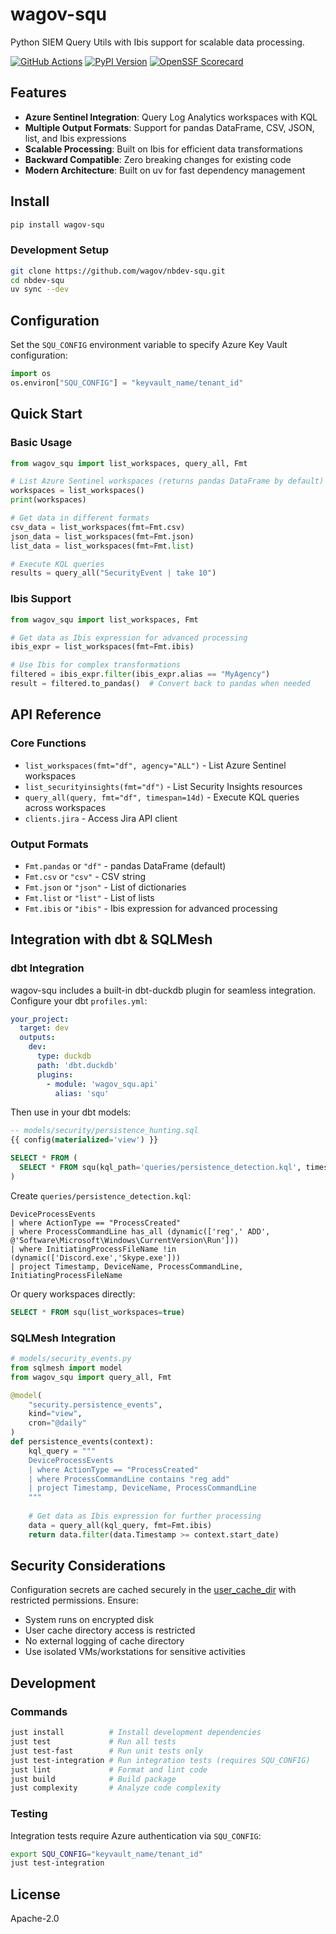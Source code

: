 # wagov-squ

Python SIEM Query Utils with Ibis support for scalable data processing.

[![GitHub Actions](https://img.shields.io/github/actions/workflow/status/wagov/nbdev-squ/deploy.yaml.svg?logo=github)](https://github.com/wagov/nbdev-squ/actions/workflows/deploy.yaml)
[![PyPI Version](https://img.shields.io/pypi/v/wagov-squ.svg?logo=pypi)](https://pypi.org/project/wagov-squ/)
[![OpenSSF Scorecard](https://img.shields.io/ossf-scorecard/github.com/wagov/nbdev-squ.svg?label=openssf%20scorecard)](https://securityscorecards.dev/viewer/?uri=github.com/wagov/nbdev-squ)

## Features

- **Azure Sentinel Integration**: Query Log Analytics workspaces with KQL
- **Multiple Output Formats**: Support for pandas DataFrame, CSV, JSON, list, and Ibis expressions  
- **Scalable Processing**: Built on Ibis for efficient data transformations
- **Backward Compatible**: Zero breaking changes for existing code
- **Modern Architecture**: Built on uv for fast dependency management

## Install

```bash
pip install wagov-squ
```

### Development Setup
```bash
git clone https://github.com/wagov/nbdev-squ.git
cd nbdev-squ
uv sync --dev
```

## Configuration

Set the `SQU_CONFIG` environment variable to specify Azure Key Vault configuration:

```python
import os
os.environ["SQU_CONFIG"] = "keyvault_name/tenant_id"
```

## Quick Start

### Basic Usage

```python
from wagov_squ import list_workspaces, query_all, Fmt

# List Azure Sentinel workspaces (returns pandas DataFrame by default)
workspaces = list_workspaces()
print(workspaces)

# Get data in different formats
csv_data = list_workspaces(fmt=Fmt.csv)
json_data = list_workspaces(fmt=Fmt.json) 
list_data = list_workspaces(fmt=Fmt.list)

# Execute KQL queries
results = query_all("SecurityEvent | take 10")
```

### Ibis Support

```python
from wagov_squ import list_workspaces, Fmt

# Get data as Ibis expression for advanced processing
ibis_expr = list_workspaces(fmt=Fmt.ibis)

# Use Ibis for complex transformations
filtered = ibis_expr.filter(ibis_expr.alias == "MyAgency")
result = filtered.to_pandas()  # Convert back to pandas when needed
```

## API Reference

### Core Functions

- `list_workspaces(fmt="df", agency="ALL")` - List Azure Sentinel workspaces
- `list_securityinsights(fmt="df")` - List Security Insights resources  
- `query_all(query, fmt="df", timespan=14d)` - Execute KQL queries across workspaces
- `clients.jira` - Access Jira API client

### Output Formats

- `Fmt.pandas` or `"df"` - pandas DataFrame (default)
- `Fmt.csv` or `"csv"` - CSV string
- `Fmt.json` or `"json"` - List of dictionaries
- `Fmt.list` or `"list"` - List of lists  
- `Fmt.ibis` or `"ibis"` - Ibis expression for advanced processing

## Integration with dbt & SQLMesh

### dbt Integration

wagov-squ includes a built-in dbt-duckdb plugin for seamless integration. Configure your dbt `profiles.yml`:

```yaml
your_project:
  target: dev
  outputs:
    dev:
      type: duckdb
      path: 'dbt.duckdb'
      plugins:
        - module: 'wagov_squ.api'
          alias: 'squ'
```

Then use in your dbt models:

```sql
-- models/security/persistence_hunting.sql
{{ config(materialized='view') }}

SELECT * FROM (
  SELECT * FROM squ(kql_path='queries/persistence_detection.kql', timespan='14d')
)
```

Create `queries/persistence_detection.kql`:
```kql
DeviceProcessEvents
| where ActionType == "ProcessCreated" 
| where ProcessCommandLine has_all (dynamic(['reg',' ADD', @'Software\Microsoft\Windows\CurrentVersion\Run']))
| where InitiatingProcessFileName !in (dynamic(['Discord.exe','Skype.exe']))
| project Timestamp, DeviceName, ProcessCommandLine, InitiatingProcessFileName
```

Or query workspaces directly:
```sql
SELECT * FROM squ(list_workspaces=true)
```

### SQLMesh Integration

```python
# models/security_events.py
from sqlmesh import model
from wagov_squ import query_all, Fmt

@model(
    "security.persistence_events",
    kind="view",
    cron="@daily"
)
def persistence_events(context):
    kql_query = """
    DeviceProcessEvents
    | where ActionType == "ProcessCreated"
    | where ProcessCommandLine contains "reg add"
    | project Timestamp, DeviceName, ProcessCommandLine
    """
    
    # Get data as Ibis expression for further processing
    data = query_all(kql_query, fmt=Fmt.ibis)
    return data.filter(data.Timestamp >= context.start_date)
```

## Security Considerations

Configuration secrets are cached securely in the [user_cache_dir](https://platformdirs.readthedocs.io/en/latest/api.html#cache-directory) with restricted permissions. Ensure:

- System runs on encrypted disk
- User cache directory access is restricted  
- No external logging of cache directory
- Use isolated VMs/workstations for sensitive activities

## Development

### Commands

```bash
just install          # Install development dependencies
just test             # Run all tests  
just test-fast        # Run unit tests only
just test-integration # Run integration tests (requires SQU_CONFIG)
just lint             # Format and lint code
just build            # Build package
just complexity       # Analyze code complexity
```

### Testing

Integration tests require Azure authentication via `SQU_CONFIG`:

```bash
export SQU_CONFIG="keyvault_name/tenant_id"  
just test-integration
```

## License

Apache-2.0

